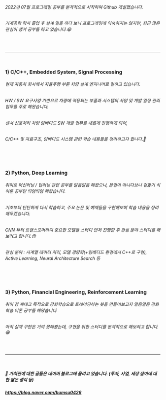 </br></br>

###### 2022년 07월 프로그래밍 공부를 본격적으로 시작하며 Github 개설했습니다.
###### 기계공학 학사 졸업 후 설계 일을 하다 보니 프로그래밍에 익숙하지는 않지만, 최근 많은 관심이 생겨 공부를 하고 있습니다.😁

</br>

---------------------------------------------------------------

</br>

### 1) C/C++, Embedded System, Signal Processing
###### 현재 자동차 회사에서 자율주행 부문 차량 설계 엔지니어로 일하고 있습니다.
###### HW / SW 요구사양 기반으로 차량에 적용되는 부품과 시스템의 사양 및 개발 일정 관리 업무를 주로 해왔습니다.
###### 센서 신호처리 차량 임베디드 SW 개발 업무를 새롭게 진행하게 되어,
###### C/C++ 및 자료구조, 임베디드 시스템 관련 학습 내용들을 정리하고자 합니다.🙂

</br></br>


### 2) Python, Deep Learning 
###### 취미로 머신러닝 / 딥러닝 관련 공부를 알음알음 해왔으나, 본업이 아니다보니 겉핥기 식 이론 공부만 띄엄띄엄 해왔습니다.
###### 기초부터 탄탄하게 다시 학습하고, 주요 논문 및 예제들을 구현해보며 학습 내용을 정리해두겠습니다.
###### CNN 부터 트랜스포머까지 중요한 모델들 스터디 먼저 진행한 후 관심 분야 스터디를 해보려고 합니다.😚
###### 관심 분야 : 시계열 데이터 처리, 모델 경량화(+임베디드 환경에서 C++로 구현), Active Learning, Neural Architecture Search 등

</br></br>


### 3) Python, Financial Engineering, Reinforcement Learning 
###### 취미 겸 재태크 목적으로 강화학습으로 트레이딩하는 봇을 만들어보고자 알음알음 강화학습 이론 공부를 해왔습니다.
###### 아직 실제 구현은 거의 못해봤는데, 구현을 위한 스터디를 본격적으로 해보려고 합니다.😀


</br>

------------------------------------------------------------------

</br>


##### 🤔 가치관에 대한 글들은 네이버 블로그에 올리고 있습니다. (투자, 사업, 세상 살이에 대한 짧은 생각 등)
##### https://blog.naver.com/bumsu0426

</br></br></br>

<!--
**BS-Kim-Dev/BS-Kim-Dev** is a ✨ _special_ ✨ repository because its `README.md` (this file) appears on your GitHub profile.

Here are some ideas to get you started:

- 🔭 I’m currently working on ...
- 🌱 I’m currently learning ...
- 👯 I’m looking to collaborate on ...
- 🤔 I’m looking for help with ...
- 💬 Ask me about ...
- 📫 How to reach me: ...
- 😄 Pronouns: ...
- ⚡ Fun fact: ...
-->
